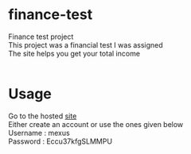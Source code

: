# finance-test
Finance test project<br>
This project was a financial test I was assigned<br>
The site helps you get your total income<br>
<br>
# Usage
Go to the hosted <a href="https://mash404.pythonanywhere.com/">site</a><br>
Either create an account or use the ones given below<br>
Username : mexus<br>
Password : Eccu37kfgSLMMPU<br>
